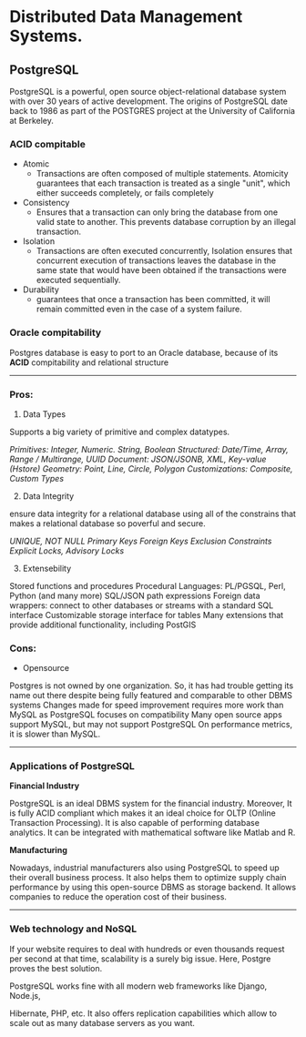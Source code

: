 # Distributed Data Management Systems.
## PostgreSQL

PostgreSQL is a powerful, open source object-relational database system with over 30 years of active development.
The origins of PostgreSQL date back to 1986 as part of the POSTGRES project at the University of California at Berkeley.

### **ACID compitable**

* Atomic
  * Transactions are often composed of multiple statements. Atomicity guarantees that each transaction is treated as a single "unit", which either succeeds completely, or fails completely
* Consistency
  * Ensures that a transaction can only bring the database from one valid state to another. This prevents database corruption by an illegal transaction.
* Isolation
  * Transactions are often executed concurrently,
    Isolation ensures that concurrent execution of transactions leaves the database in the same state that would have been obtained if the transactions were executed sequentially.
* Durability
  * guarantees that once a transaction has been committed, it will remain committed even in the case of a system failure.

### **Oracle compitability**

Postgres database is easy to port to an Oracle database, because 
of its **ACID** compitability and relational structure

---

### **Pros:**
1. Data Types

  Supports a big variety of primitive and complex datatypes. 

 *Primitives: Integer, Numeric. String, Boolean
 Structured: Date/Time, Array, Range / Multirange, UUID
 Document: JSON/JSONB, XML, Key-value (Hstore)
 Geometry: Point, Line, Circle, Polygon
 Customizations: Composite, Custom Types*

2. Data Integrity

ensure data integrity for a relational database using all of the constrains that makes a relational database so poverful and secure.

*UNIQUE, NOT NULL
Primary Keys
Foreign Keys
Exclusion Constraints
Explicit Locks, Advisory Locks*

3. Extensebility

Stored functions and procedures
Procedural Languages: PL/PGSQL, Perl, Python (and many more)
SQL/JSON path expressions
Foreign data wrappers: connect to other databases or streams with a standard SQL interface
Customizable storage interface for tables
Many extensions that provide additional functionality, including PostGIS

### **Cons:**

* Opensource

Postgres is not owned by one organization. So, it has had trouble getting its name out there despite being fully featured and comparable to other DBMS systems
Changes made for speed improvement requires more work than MySQL as PostgreSQL focuses on compatibility
Many open source apps support MySQL, but may not support PostgreSQL
On performance metrics, it is slower than MySQL.

---

### **Applications of PostgreSQL**

**Financial Industry**

PostgreSQL is an ideal DBMS system for the financial industry. Moreover, It is fully ACID compliant which makes it an ideal choice for OLTP (Online Transaction Processing). It is also capable of performing database analytics. It can be integrated with mathematical software like Matlab and R.

**Manufacturing**

Nowadays, industrial manufacturers also using PostgreSQL to speed up their overall business process. It also helps them to optimize supply chain performance by using this open-source DBMS as storage backend. It allows companies to reduce the operation cost of their business.

---

### **Web technology and NoSQL**

If your website requires to deal with hundreds or even thousands request per second at that time, scalability is a surely big issue. Here, Postgre proves the best solution.

PostgreSQL works fine with all modern web frameworks like Django, Node.js,

Hibernate, PHP, etc. It also offers replication capabilities which allow to scale out as many database servers as you want.





